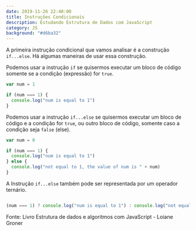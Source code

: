 ```yaml
---
date: 2019-11-26 22:40:00
title: Instruções Condicionais
description: Estudando Estrutura de Dados com JavaScript
category: JS
background: "#d6ba32"
---
```


A primeira instrução condicional que vamos analisar é a construção `if...else`. Há algumas maneiras de usar essa construção.

Podemos usar a instrução `if` se quisermos executar um bloco de código somente se a condição (expressão) for `true`.

```js
var num = 1

if (num === 1) {
  console.log("num is equal to 1")
}
```

Podemos usar a instrução `if...else` se quisermos executar um bloco de código e a condição for `true`, ou outro bloco de código, somente caso a condição seja `false` (else).

```js
var num = 0

if (num === 1) {
  console.log("num is equal to 1")
} else {
  console.log("not equal to 1, the value of num is " + num)
}
```

A Instrução `if...else` também pode ser representada por um operador ternário.

```js

(num === 1) ? console.log("num is equal to 1") : console.log("not equal to 1, the value of num is " + num);

```

Fonte: Livro Estrutura de dados e algoritmos com JavaScript - Loiane Groner